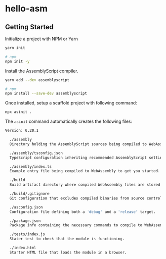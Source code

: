 # hello-asm

## Getting Started

Initialize a project with NPM or Yarn

```bash
yarn init

# npm
npm init -y
```

Install the AssemblyScript compiler.

```bash
yarn add --dev assemblyscript

# npm
npm install --save-dev assemblyscript
```

Once installed, setup a scaffold project with following command:

```bash
npx asinit .
```

The `asinit` command automatically creates the following files:

```bash
Version: 0.20.1

  ./assembly
  Directory holding the AssemblyScript sources being compiled to WebAssembly.

  ./assembly/tsconfig.json
  TypeScript configuration inheriting recommended AssemblyScript settings.

  ./assembly/index.ts
  Example entry file being compiled to WebAssembly to get you started.

  ./build
  Build artifact directory where compiled WebAssembly files are stored.

  ./build/.gitignore
  Git configuration that excludes compiled binaries from source control.

  ./asconfig.json
  Configuration file defining both a 'debug' and a 'release' target.

  ./package.json
  Package info containing the necessary commands to compile to WebAssembly.

  ./tests/index.js
  Stater test to check that the module is functioning.

  ./index.html
  Starter HTML file that loads the module in a browser.
```
